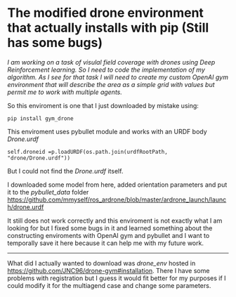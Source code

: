 # The modified drone environment that actually installs with pip (Still has some bugs)

_I am working on a task of visulal field coverage with drones using Deep Reinforcement learning. 
So I need to code the implementation of my algorithm.
As I see for that task I will need to create my custom OpenAI gym environment that will describe the area as a simple grid with values but permit me to work with multiple agents._

So this enviroment is one that I just downloaded by mistake using:

```
pip install gym_drone
```

This enviroment uses pybullet module and works with an URDF body _Drone.urdf_
```
self.droneid =p.loadURDF(os.path.join(urdfRootPath, "drone/Drone.urdf"))
```
But I could not find the _Drone.urdf_ itself. 

I downloaded some model from here, added orientation parameters and put it to the _pybullet_data_ folder
https://github.com/mmyself/ros_ardrone/blob/master/ardrone_launch/launch/drone.urdf

It still does not work correctly and this enviroment is not exactly what I am looking for but I fixed some bugs in it and learned something about the constructing enviroments with OpenAI gym and pybullet and I want to temporally save it here because it can help me with my future work.
____

What did I actually wanted to download was _drone_env_ hosted in https://github.com/JNC96/drone-gym#installation.
There I have some problems with registration but I guess it would fit better for my purposes if I could modify it for the multiagend case and change some parameters.
